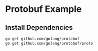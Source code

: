 # Protobuf Example

## Install Dependencies

```bash
go get github.com/golang/protobuf
go get github.com/golang/protobuf/proto
```